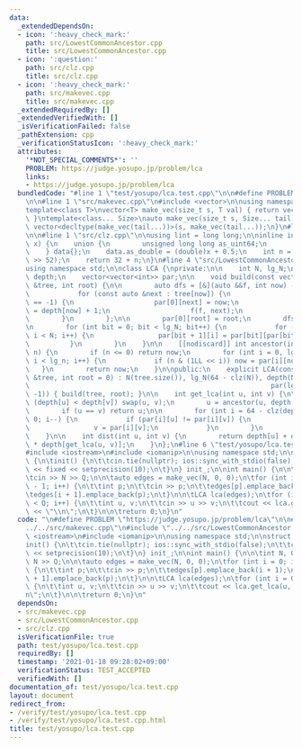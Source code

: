 ```yaml
---
data:
  _extendedDependsOn:
  - icon: ':heavy_check_mark:'
    path: src/LowestCommonAncestor.cpp
    title: src/LowestCommonAncestor.cpp
  - icon: ':question:'
    path: src/clz.cpp
    title: src/clz.cpp
  - icon: ':heavy_check_mark:'
    path: src/makevec.cpp
    title: src/makevec.cpp
  _extendedRequiredBy: []
  _extendedVerifiedWith: []
  _isVerificationFailed: false
  _pathExtension: cpp
  _verificationStatusIcon: ':heavy_check_mark:'
  attributes:
    '*NOT_SPECIAL_COMMENTS*': ''
    PROBLEM: https://judge.yosupo.jp/problem/lca
    links:
    - https://judge.yosupo.jp/problem/lca
  bundledCode: "#line 1 \"test/yosupo/lca.test.cpp\"\n\n#define PROBLEM \"https://judge.yosupo.jp/problem/lca\"\
    \n\n#line 1 \"src/makevec.cpp\"\n#include <vector>\n\nusing namespace std;\n\n\
    template<class T>\nvector<T> make_vec(size_t s, T val) { return vector<T>(s, val);\
    \ }\ntemplate<class... Size>\nauto make_vec(size_t s, Size... tail) {\n    return\
    \ vector<decltype(make_vec(tail...))>(s, make_vec(tail...));\n}\n#line 2 \"src/LowestCommonAncestor.cpp\"\
    \n\n#line 1 \"src/clz.cpp\"\n\nusing lint = long long;\n\ninline int clz(lint\
    \ x) {\n    union {\n        unsigned long long as_uint64;\n        double as_double;\n\
    \    } data{};\n    data.as_double = (double)x + 0.5;\n    int n = 1054 - (int)(data.as_uint64\
    \ >> 52);\n    return 32 + n;\n}\n#line 4 \"src/LowestCommonAncestor.cpp\"\n\n\
    using namespace std;\n\nclass LCA {\nprivate:\n\n    int N, lg_N;\n    vector<int>\
    \ depth;\n    vector<vector<int>> par;\n\n    void build(const vector<vector<int>>\
    \ &tree, int root) {\n\n        auto dfs = [&](auto &&f, int now) -> void {\n\
    \            for (const auto &next : tree[now]) {\n                if (par[0][next]\
    \ == -1) {\n                    par[0][next] = now;\n                    depth[next]\
    \ = depth[now] + 1;\n                    f(f, next);\n                }\n    \
    \        }\n        };\n\n        par[0][root] = root;\n        dfs(dfs, root);\n\
    \n        for (int bit = 0; bit < lg_N; bit++) {\n            for (int i = 0;\
    \ i < N; i++) {\n                par[bit + 1][i] = par[bit][par[bit][i]];\n  \
    \          }\n        }\n    }\n\n    [[nodiscard]] int ancestor(int now, int\
    \ n) {\n        if (n <= 0) return now;\n        for (int i = 0, lg_n = 64 - clz(n);\
    \ i < lg_n; i++) {\n            if (n & (1LL << i)) now = par[i][now];\n     \
    \   }\n        return now;\n    }\n\npublic:\n    explicit LCA(const vector<vector<int>>\
    \ &tree, int root = 0) : N(tree.size()), lg_N(64 - clz(N)), depth(N),\n      \
    \                                                            par(lg_N + 1, vector<int>(N,\
    \ -1)) { build(tree, root); }\n\n    int get_lca(int u, int v) {\n\n        if\
    \ (depth[u] < depth[v]) swap(u, v);\n        u = ancestor(u, depth[u] - depth[v]);\n\
    \        if (u == v) return u;\n\n        for (int i = 64 - clz(depth[u]); i >=\
    \ 0; i--) {\n            if (par[i][u] != par[i][v]) {\n                u = par[i][u];\n\
    \                v = par[i][v];\n            }\n        }\n        return par[0][u];\n\
    \    }\n\n    int dist(int u, int v) {\n        return depth[u] + depth[v] - 2\
    \ * depth[get_lca(u, v)];\n    }\n};\n#line 6 \"test/yosupo/lca.test.cpp\"\n\n\
    #include <iostream>\n#include <iomanip>\n\nusing namespace std;\n\nstruct init\
    \ {\n\tinit() {\n\t\tcin.tie(nullptr); ios::sync_with_stdio(false);\n\t\tcout\
    \ << fixed << setprecision(10);\n\t}\n} init_;\n\nint main() {\n\n\tint N, Q;\n\
    \tcin >> N >> Q;\n\n\tauto edges = make_vec(N, 0, 0);\n\tfor (int i = 0; i < N\
    \ - 1; i++) {\n\t\tint p;\n\t\tcin >> p;\n\t\tedges[p].emplace_back(i + 1);\n\t\
    \tedges[i + 1].emplace_back(p);\n\t}\n\n\tLCA lca(edges);\n\tfor (int i = 0; i\
    \ < Q; i++) {\n\t\tint u, v;\n\t\tcin >> u >> v;\n\t\tcout << lca.get_lca(u, v)\
    \ << \"\\n\";\n\t}\n\n\treturn 0;\n}\n"
  code: "\n#define PROBLEM \"https://judge.yosupo.jp/problem/lca\"\n\n#include \"\
    ../../src/makevec.cpp\"\n#include \"../../src/LowestCommonAncestor.cpp\"\n\n#include\
    \ <iostream>\n#include <iomanip>\n\nusing namespace std;\n\nstruct init {\n\t\
    init() {\n\t\tcin.tie(nullptr); ios::sync_with_stdio(false);\n\t\tcout << fixed\
    \ << setprecision(10);\n\t}\n} init_;\n\nint main() {\n\n\tint N, Q;\n\tcin >>\
    \ N >> Q;\n\n\tauto edges = make_vec(N, 0, 0);\n\tfor (int i = 0; i < N - 1; i++)\
    \ {\n\t\tint p;\n\t\tcin >> p;\n\t\tedges[p].emplace_back(i + 1);\n\t\tedges[i\
    \ + 1].emplace_back(p);\n\t}\n\n\tLCA lca(edges);\n\tfor (int i = 0; i < Q; i++)\
    \ {\n\t\tint u, v;\n\t\tcin >> u >> v;\n\t\tcout << lca.get_lca(u, v) << \"\\\
    n\";\n\t}\n\n\treturn 0;\n}\n"
  dependsOn:
  - src/makevec.cpp
  - src/LowestCommonAncestor.cpp
  - src/clz.cpp
  isVerificationFile: true
  path: test/yosupo/lca.test.cpp
  requiredBy: []
  timestamp: '2021-01-18 09:28:02+09:00'
  verificationStatus: TEST_ACCEPTED
  verifiedWith: []
documentation_of: test/yosupo/lca.test.cpp
layout: document
redirect_from:
- /verify/test/yosupo/lca.test.cpp
- /verify/test/yosupo/lca.test.cpp.html
title: test/yosupo/lca.test.cpp
---
```

